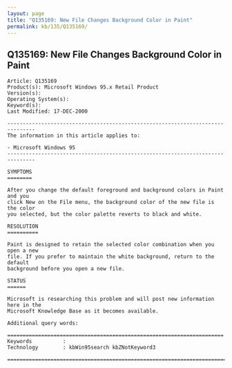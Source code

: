 ```yaml
---
layout: page
title: "Q135169: New File Changes Background Color in Paint"
permalink: kb/135/Q135169/
---
```


## Q135169: New File Changes Background Color in Paint

	Article: Q135169
	Product(s): Microsoft Windows 95.x Retail Product
	Version(s): 
	Operating System(s): 
	Keyword(s): 
	Last Modified: 17-DEC-2000
	
	-------------------------------------------------------------------------------
	The information in this article applies to:
	
	- Microsoft Windows 95 
	-------------------------------------------------------------------------------
	
	SYMPTOMS
	========
	
	After you change the default foreground and background colors in Paint and you
	click New on the File menu, the background color of the new file is the color
	you selected, but the color palette reverts to black and white.
	
	RESOLUTION
	==========
	
	Paint is designed to retain the selected color combination when you open a new
	file. If you prefer to maintain the white background, return to the default
	background before you open a new file.
	
	STATUS
	======
	
	Microsoft is researching this problem and will post new information here in the
	Microsoft Knowledge Base as it becomes available.
	
	Additional query words:
	
	======================================================================
	Keywords          :  
	Technology        : kbWin95search kbZNotKeyword3
	
	=============================================================================
	
